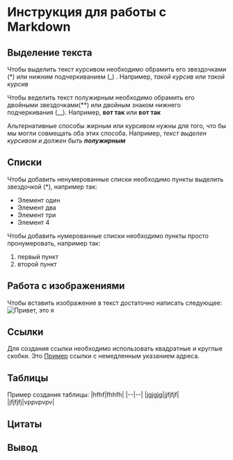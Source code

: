 # Инструкция для работы с Markdown

## Выделение текста

Чтобы выделить текст курсивом необходимо обрамить его звездочками (*) или нижним подчеркиванием (_) . Например, *такой курсив* или _такой курсив_

Чтобы веделить текст полужирным необходимо обрамить его двойными звездочками(**) или двойным знаком нижнего подчеркивания (__). Например, **вот так** или __вот так__

Альтернативные способы жирным или курсивом нужны для того, что бы мы могли совмещать оба этих способа. Например, _текст выделен курсивом и должен быть **полужирным**_  

## Списки

Чтобы добавить ненумерованные списки необходимо пункты выделить звездочкой (*), например так:
* Элемент один
* Элемент два
* Элемент три
* Элемент 4

Чтобы добавить нумерованные списки необходимо пункты просто пронумеровать, например так:
1. первый пункт
2. второй пункт

## Работа с изображениями

Чтобы вставить изображение в текст достаточно написать следующее: ![Привет, это я](Ya.jpg) 

## Ссылки

Для создания ссылки необходимо использовать квадратные и круглые скобки. Это [Пример](http://example.com/ "заголовок") ссылки с немедленным указанием адреса.

## Таблицы
Пример создания таблицы:
|hfhf|fhhfh|
|--|--|
|jgjgjg|jjfjfjf|
|jfjfjfj|vppvpvpv|
## Цитаты

## Вывод